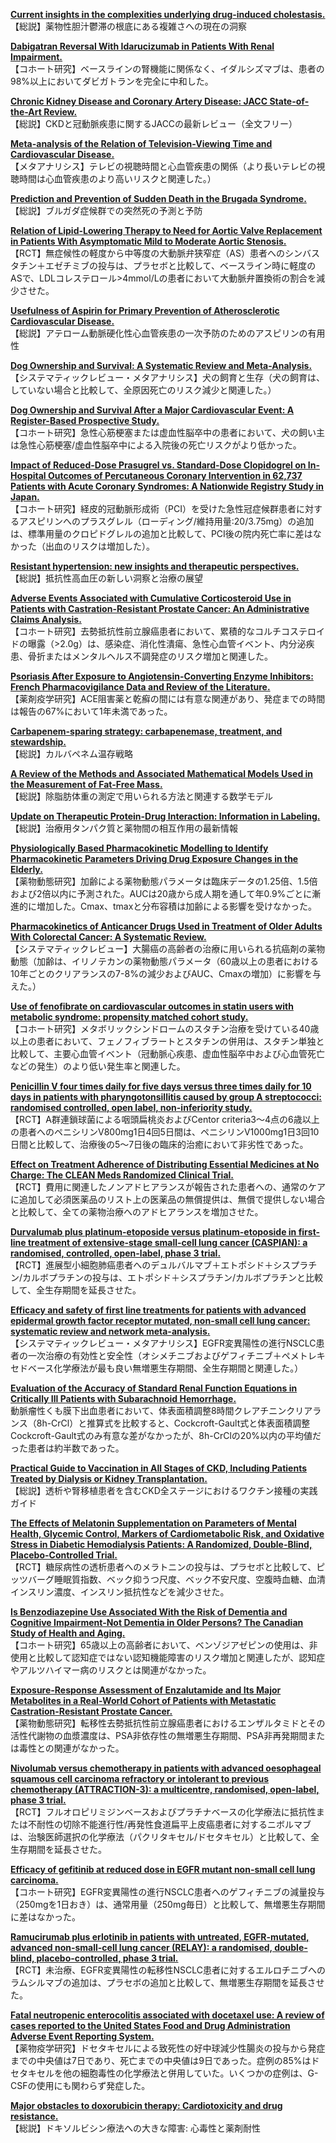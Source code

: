 [**Current insights in the complexities underlying drug-induced cholestasis.**](https://www.ncbi.nlm.nih.gov/pubmed/31589080)  
‪【総説】薬物性胆汁鬱滞の根底にある複雑さへの現在の洞察‬

[**Dabigatran Reversal With Idarucizumab in Patients With Renal Impairment.**](https://www.ncbi.nlm.nih.gov/pubmed/31582135)  
【コホート研究】ベースラインの腎機能に関係なく、イダルシズマブは、患者の98%以上においてダビガトランを完全に中和した。

[**Chronic Kidney Disease and Coronary Artery Disease: JACC State-of-the-Art Review.**](https://www.ncbi.nlm.nih.gov/pubmed/31582143)  
【総説】CKDと冠動脈疾患に関するJACCの最新レビュー（全文フリー）

[**Meta-analysis of the Relation of Television-Viewing Time and Cardiovascular Disease.**](https://www.ncbi.nlm.nih.gov/pubmed/31586528)  
【メタアナリシス】テレビの視聴時間と心血管疾患の関係（より長いテレビの視聴時間は心血管疾患のより高いリスクと関連した。）

[**Prediction and Prevention of Sudden Death in the Brugada Syndrome.**](https://www.ncbi.nlm.nih.gov/pubmed/31586529)  
【総説】ブルガダ症候群での突然死の予測と予防

[**Relation of Lipid-Lowering Therapy to Need for Aortic Valve Replacement in Patients With Asymptomatic Mild to Moderate Aortic Stenosis.**](https://www.ncbi.nlm.nih.gov/pubmed/31586530)  
【RCT】無症候性の軽度から中等度の大動脈弁狭窄症（AS）患者へのシンバスタチン＋エゼチミブの投与は、プラセボと比較して、ベースライン時に軽度のASで、LDLコレステロール>4mmol/Lの患者において大動脈弁置換術の割合を減少させた。

[**Usefulness of Aspirin for Primary Prevention of Atherosclerotic Cardiovascular Disease.**](https://www.ncbi.nlm.nih.gov/pubmed/31590909)  
【総説】アテローム動脈硬化性心血管疾患の一次予防のためのアスピリンの有用性

[**Dog Ownership and Survival: A Systematic Review and Meta-Analysis.**](https://www.ncbi.nlm.nih.gov/pubmed/31592726)  
【システマティックレビュー・メタアナリシス】犬の飼育と生存（犬の飼育は、していない場合と比較して、全原因死亡のリスク減少と関連した。）

[**Dog Ownership and Survival After a Major Cardiovascular Event: A Register-Based Prospective Study.**](https://www.ncbi.nlm.nih.gov/pubmed/31592725)  
【コホート研究】急性心筋梗塞または虚血性脳卒中の患者において、犬の飼い主は急性心筋梗塞/虚血性脳卒中による入院後の死亡リスクがより低かった。

[**Impact of Reduced-Dose Prasugrel vs. Standard-Dose Clopidogrel on In-Hospital Outcomes of Percutaneous Coronary Intervention in 62,737 Patients with Acute Coronary Syndromes: A Nationwide Registry Study in Japan.**](https://www.ncbi.nlm.nih.gov/pubmed/31593213)  
【コホート研究】経皮的冠動脈形成術（PCI）を受けた急性冠症候群患者に対するアスピリンへのプラスグレル（ローディング/維持用量:20/3.75mg）の追加は、標準用量のクロピドグレルの追加と比較して、PCI後の院内死亡率に差はなかった（出血のリスクは増加した）。

[**Resistant hypertension: new insights and therapeutic perspectives.**](https://www.ncbi.nlm.nih.gov/pubmed/31598644)  
【総説】抵抗性高血圧の新しい洞察と治療の展望

[**Adverse Events Associated with Cumulative Corticosteroid Use in Patients with Castration-Resistant Prostate Cancer: An Administrative Claims Analysis.**](https://www.ncbi.nlm.nih.gov/pubmed/31587137)  
【コホート研究】去勢抵抗性前立腺癌患者において、累積的なコルチコステロイドの曝露（>2.0g）は、感染症、消化性潰瘍、急性心血管イベント、内分泌疾患、骨折またはメンタルヘルス不調発症のリスク増加と関連した。

[**Psoriasis After Exposure to Angiotensin-Converting Enzyme Inhibitors: French Pharmacovigilance Data and Review of the Literature.**](https://www.ncbi.nlm.nih.gov/pubmed/31598933)  
【薬剤疫学研究】ACE阻害薬と乾癬の間には有意な関連があり、発症までの時間は報告の67%において1年未満であった。

[**Carbapenem-sparing strategy: carbapenemase, treatment, and stewardship.**](https://www.ncbi.nlm.nih.gov/pubmed/31599774)  
【総説】カルバペネム温存戦略

[**A Review of the Methods and Associated Mathematical Models Used in the Measurement of Fat-Free Mass.**](https://www.ncbi.nlm.nih.gov/pubmed/29330781)  
【総説】除脂肪体重の測定で用いられる方法と関連する数学モデル

[**Update on Therapeutic Protein-Drug Interaction: Information in Labeling.**](https://www.ncbi.nlm.nih.gov/pubmed/31583608)  
【総説】治療用タンパク質と薬物間の相互作用の最新情報

[**Physiologically Based Pharmacokinetic Modelling to Identify Pharmacokinetic Parameters Driving Drug Exposure Changes in the Elderly.**](https://www.ncbi.nlm.nih.gov/pubmed/31583609)  
【薬物動態研究】加齢による薬物動態パラメータは臨床データの1.25倍、1.5倍および2倍以内に予測された。AUCは20歳から成人期を通して年0.9%ごとに漸進的に増加した。Cmax、tmaxと分布容積は加齢による影響を受けなかった。

[**Pharmacokinetics of Anticancer Drugs Used in Treatment of Older Adults With Colorectal Cancer: A Systematic Review.**](https://www.ncbi.nlm.nih.gov/pubmed/31584925)  
【システマティックレビュー】大腸癌の高齢者の治療に用いられる抗癌剤の薬物動態（加齢は、イリノテカンの薬物動態パラメータ（60歳以上の患者における10年ごとのクリアランスの7-8%の減少およびAUC、Cmaxの増加）に影響を与えた。）

[**Use of fenofibrate on cardiovascular outcomes in statin users with metabolic syndrome: propensity matched cohort study.**](https://www.ncbi.nlm.nih.gov/pubmed/31562117)  
【コホート研究】メタボリックシンドロームのスタチン治療を受けている40歳以上の患者において、フェノフィブラートとスタチンの併用は、スタチン単独と比較して、主要心血管イベント（冠動脈心疾患、虚血性脳卒中および心血管死亡などの発生）のより低い発生率と関連した。

[**Penicillin V four times daily for five days versus three times daily for 10 days in patients with pharyngotonsillitis caused by group A streptococci: randomised controlled, open label, non-inferiority study.**](https://www.ncbi.nlm.nih.gov/pubmed/31585944)  
【RCT】A群連鎖球菌による咽頭扁桃炎およびCentor criteria3〜4点の6歳以上の患者へのペニシリンV800mg1日4回5日間は、ペニシリンV1000mg1日3回10日間と比較して、治療後の5〜7日後の臨床的治癒において非劣性であった。

[**Effect on Treatment Adherence of Distributing Essential Medicines at No Charge: The CLEAN Meds Randomized Clinical Trial.**](https://www.ncbi.nlm.nih.gov/pubmed/31589276)  
【RCT】費用に関連したノンアドヒアランスが報告された患者への、通常のケアに追加して必須医薬品のリスト上の医薬品の無償提供は、無償で提供しない場合と比較して、全ての薬物治療へのアドヒアランスを増加させた。

[**Durvalumab plus platinum-etoposide versus platinum-etoposide in first-line treatment of extensive-stage small-cell lung cancer (CASPIAN): a randomised, controlled, open-label, phase 3 trial.**](https://www.ncbi.nlm.nih.gov/pubmed/31590988)  
【RCT】進展型小細胞肺癌患者へのデュルバルマブ＋エトポシド＋シスプラチン/カルボプラチンの投与は、エトポシド＋シスプラチン/カルボプラチンと比較して、全生存期間を延長させた。

[**Efficacy and safety of first line treatments for patients with advanced epidermal growth factor receptor mutated, non-small cell lung cancer: systematic review and network meta-analysis.**](https://www.ncbi.nlm.nih.gov/pubmed/31591158)  
【システマティックレビュー・メタアナリシス】EGFR変異陽性の進行NSCLC患者の一次治療の有効性と安全性（オシメチニブおよびゲフィチニブ＋ペメトレキセドベース化学療法が最も良い無増悪生存期間、全生存期間と関連した。）

[**Evaluation of the Accuracy of Standard Renal Function Equations in Critically Ill Patients with Subarachnoid Hemorrhage.**](https://www.ncbi.nlm.nih.gov/pubmed/31591691)  
動脈瘤性くも膜下出血患者において、体表面積調整8時間クレアチニンクリアランス（8h-CrCl）と推算式を比較すると、Cockcroft-Gault式と体表面積調整Cockcroft-Gault式のみ有意な差がなかったが、8h-CrClの20%以内の平均値だった患者は約半数であった。

[**Practical Guide to Vaccination in All Stages of CKD, Including Patients Treated by Dialysis or Kidney Transplantation.**](https://www.ncbi.nlm.nih.gov/pubmed/31585683)  
【総説】透析や腎移植患者を含むCKD全ステージにおけるワクチン接種の実践ガイド

[**The Effects of Melatonin Supplementation on Parameters of Mental Health, Glycemic Control, Markers of Cardiometabolic Risk, and Oxidative Stress in Diabetic Hemodialysis Patients: A Randomized, Double-Blind, Placebo-Controlled Trial.**](https://www.ncbi.nlm.nih.gov/pubmed/31597622)  
【RCT】糖尿病性の透析患者へのメラトニンの投与は、プラセボと比較して、ピッツバーグ睡眠質指数、ベック抑うつ尺度、ベック不安尺度、空腹時血糖、血清インスリン濃度、インスリン抵抗性などを減少させた。

[**Is Benzodiazepine Use Associated With the Risk of Dementia and Cognitive Impairment-Not Dementia in Older Persons? The Canadian Study of Health and Aging.**](https://www.ncbi.nlm.nih.gov/pubmed/31595772)  
【コホート研究】65歳以上の高齢者において、ベンゾジアゼピンの使用は、非使用と比較して認知症ではない認知機能障害のリスク増加と関連したが、認知症やアルツハイマー病のリスクとは関連がなかった。

[**Exposure-Response Assessment of Enzalutamide and Its Major Metabolites in a Real-World Cohort of Patients with Metastatic Castration-Resistant Prostate Cancer.**](https://www.ncbi.nlm.nih.gov/pubmed/31596947)  
【薬物動態研究】転移性去勢抵抗性前立腺癌患者におけるエンザルタミドとその活性代謝物の血漿濃度は、PSA非依存性の無増悪生存期間、PSA非再発期間または毒性との関連がなかった。

[**Nivolumab versus chemotherapy in patients with advanced oesophageal squamous cell carcinoma refractory or intolerant to previous chemotherapy (ATTRACTION-3): a multicentre, randomised, open-label, phase 3 trial.**](https://www.ncbi.nlm.nih.gov/pubmed/31582355)  
【RCT】フルオロピリミジンベースおよびプラチナベースの化学療法に抵抗性または不耐性の切除不能進行性/再発性食道扁平上皮癌患者に対するニボルマブは、治験医師選択の化学療法（パクリタキセル/ドセタキセル）と比較して、全生存期間を延長させた。

[**Efficacy of gefitinib at reduced dose in EGFR mutant non-small cell lung carcinoma.**](https://www.ncbi.nlm.nih.gov/pubmed/31584455)  
【コホート研究】EGFR変異陽性の進行NSCLC患者へのゲフィチニブの減量投与（250mgを1日おき）は、通常用量（250mg毎日）と比較して、無増悪生存期間に差はなかった。

[**Ramucirumab plus erlotinib in patients with untreated, EGFR-mutated, advanced non-small-cell lung cancer (RELAY): a randomised, double-blind, placebo-controlled, phase 3 trial.**](https://www.ncbi.nlm.nih.gov/pubmed/31591063)  
【RCT】未治療、EGFR変異陽性の転移性NSCLC患者に対するエルロチニブへのラムシルマブの追加は、プラセボの追加と比較して、無増悪生存期間を延長させた。

[**Fatal neutropenic enterocolitis associated with docetaxel use: A review of cases reported to the United States Food and Drug Administration Adverse Event Reporting System.**](https://www.ncbi.nlm.nih.gov/pubmed/31594460)  
【薬物疫学研究】ドセタキセルによる致死性の好中球減少性腸炎の投与から発症までの中央値は7日であり、死亡までの中央値は9日であった。症例の85%はドセタキセルを他の細胞毒性の化学療法と併用していた。いくつかの症例は、G-CSFの使用にも関わらず発症した。

[**Major obstacles to doxorubicin therapy: Cardiotoxicity and drug resistance.**](https://www.ncbi.nlm.nih.gov/pubmed/31594518)  
【総説】ドキソルビシン療法への大きな障害: 心毒性と薬剤耐性